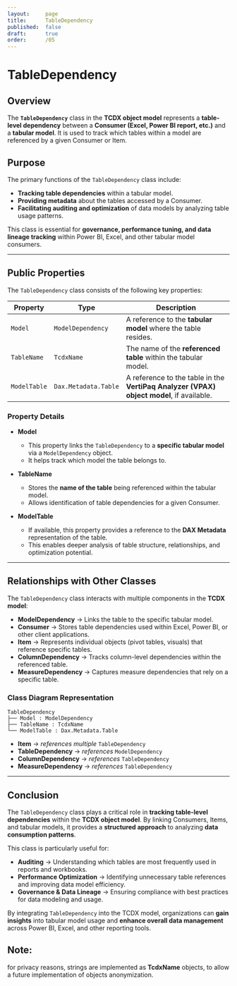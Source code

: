 ```yaml
---
layout:     page
title:      TableDependency
published:  false
draft:      true
order:      /05
---
```


# **TableDependency**

## **Overview**
The **`TableDependency`** class in the **TCDX object model** represents a **table-level dependency** between a **Consumer (Excel, Power BI report, etc.)** and a **tabular model**. It is used to track which tables within a model are referenced by a given Consumer or Item.

## **Purpose**
The primary functions of the `TableDependency` class include:
- **Tracking table dependencies** within a tabular model.
- **Providing metadata** about the tables accessed by a Consumer.
- **Facilitating auditing and optimization** of data models by analyzing table usage patterns.

This class is essential for **governance, performance tuning, and data lineage tracking** within Power BI, Excel, and other tabular model consumers.

---

## **Public Properties**
The `TableDependency` class consists of the following key properties:

| **Property**    | **Type**                | **Description**  |
|----------------|------------------------|------------------|
| `Model`       | `ModelDependency`       | A reference to the **tabular model** where the table resides. |
| `TableName`   | `TcdxName`              | The name of the **referenced table** within the tabular model. |
| `ModelTable`  | `Dax.Metadata.Table`    | A reference to the table in the **VertiPaq Analyzer (VPAX) object model**, if available. |

### **Property Details**
- **Model**  
  - This property links the `TableDependency` to a **specific tabular model** via a `ModelDependency` object.
  - It helps track which model the table belongs to.

- **TableName**  
  - Stores the **name of the table** being referenced within the tabular model.
  - Allows identification of table dependencies for a given Consumer.

- **ModelTable**  
  - If available, this property provides a reference to the **DAX Metadata** representation of the table.
  - This enables deeper analysis of table structure, relationships, and optimization potential.

---

## **Relationships with Other Classes**
The `TableDependency` class interacts with multiple components in the **TCDX model**:

- **ModelDependency** → Links the table to the specific tabular model.
- **Consumer** → Stores table dependencies used within Excel, Power BI, or other client applications.
- **Item** → Represents individual objects (pivot tables, visuals) that reference specific tables.
- **ColumnDependency** → Tracks column-level dependencies within the referenced table.
- **MeasureDependency** → Captures measure dependencies that rely on a specific table.

### **Class Diagram Representation**
```
TableDependency
├── Model : ModelDependency
├── TableName : TcdxName
└── ModelTable : Dax.Metadata.Table
```
- **Item** → *references multiple* `TableDependency`
- **TableDependency** → *references* `ModelDependency`
- **ColumnDependency** → *references* `TableDependency`
- **MeasureDependency** → *references* `TableDependency`

---

## **Conclusion**
The `TableDependency` class plays a critical role in **tracking table-level dependencies** within the **TCDX object model**. By linking Consumers, Items, and tabular models, it provides a **structured approach** to analyzing **data consumption patterns**.

This class is particularly useful for:
- **Auditing** → Understanding which tables are most frequently used in reports and workbooks.
- **Performance Optimization** → Identifying unnecessary table references and improving data model efficiency.
- **Governance & Data Lineage** → Ensuring compliance with best practices for data modeling and usage.

By integrating `TableDependency` into the TCDX model, organizations can **gain insights** into tabular model usage and **enhance overall data management** across Power BI, Excel, and other reporting tools.

## Note: 
for privacy reasons, strings are implemented as **TcdxName** objects, to allow a future implementation of objects anonymization.
